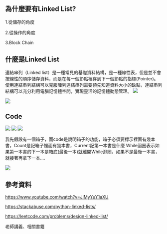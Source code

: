 ## 為什麼要有Linked List?
 
   1.從儲存的角度

   2.從操作的角度

   3.Block Chain

## 什麼是Linked List
連結串列（Linked list）是一種常見的基礎資料結構，是一種線性表，但是並不會按線性的順序儲存資料，而是在每一個節點裡存到下一個節點的指標(Pointer)。使用連結串列結構可以克服陣列連結串列需要預先知道資料大小的缺點，連結串列結構可以充分利用電腦記憶體空間，實現靈活的記憶體動態管理。
![](https://imgur.com/KkT1pnr.jpg)

![](https://imgur.com/36Abd51.jpg)

## Code
![](https://imgur.com/d9F0sN7.jpg)
![](https://imgur.com/kmhnny7.jpg)
![](https://imgur.com/57Pu8js.jpg)

我先假設有一個箱子，而code是說明箱子的功能，箱子必須要標示裡面有幾本書，Count是記箱子裡面有幾本書，Current記第一本書是什麼
While迴圈表示如果第一本書的下一本是箱底(最後一本)就離開While迴圈，如果不是最後一本書，就接著再拿下一本....

![](https://imgur.com/6wZKt61.jpg)

## 參考資料

https://www.youtube.com/watch?v=JlMyYuY1aXU

https://stackabuse.com/python-linked-lists/

https://leetcode.com/problems/design-linked-list/

老師講義、相關書籍
